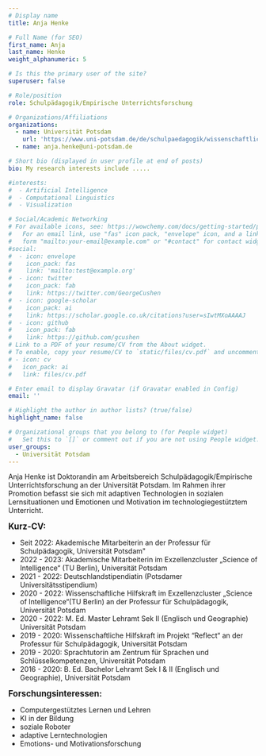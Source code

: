 ```yaml
---
# Display name
title: Anja Henke

# Full Name (for SEO)
first_name: Anja
last_name: Henke
weight_alphanumeric: 5

# Is this the primary user of the site?
superuser: false

# Role/position
role: Schulpädagogik/Empirische Unterrichtsforschung

# Organizations/Affiliations
organizations:
  - name: Universität Potsdam
    url: 'https://www.uni-potsdam.de/de/schulpaedagogik/wissenschaftliche-mitarbeiterinnen/anja-henke'
  - name: anja.henke@uni-potsdam.de

# Short bio (displayed in user profile at end of posts)
bio: My research interests include .....

#interests:
#  - Artificial Intelligence
#  - Computational Linguistics
#  - Visualization

# Social/Academic Networking
# For available icons, see: https://wowchemy.com/docs/getting-started/page-builder/#icons
#   For an email link, use "fas" icon pack, "envelope" icon, and a link in the
#   form "mailto:your-email@example.com" or "#contact" for contact widget.
#social:
#  - icon: envelope
#    icon_pack: fas
#    link: 'mailto:test@example.org'
#  - icon: twitter
#    icon_pack: fab
#    link: https://twitter.com/GeorgeCushen
#  - icon: google-scholar
#    icon_pack: ai
#    link: https://scholar.google.co.uk/citations?user=sIwtMXoAAAAJ
#  - icon: github
#    icon_pack: fab
#    link: https://github.com/gcushen
# Link to a PDF of your resume/CV from the About widget.
# To enable, copy your resume/CV to `static/files/cv.pdf` and uncomment the lines below.
# - icon: cv
#   icon_pack: ai
#   link: files/cv.pdf

# Enter email to display Gravatar (if Gravatar enabled in Config)
email: ''

# Highlight the author in author lists? (true/false)
highlight_name: false

# Organizational groups that you belong to (for People widget)
#   Set this to `[]` or comment out if you are not using People widget.
user_groups:
  - Universität Potsdam
---
```


Anja Henke ist Doktorandin am Arbeitsbereich Schulpädagogik/Empirische Unterrichtsforschung an der Universität Potsdam. Im Rahmen ihrer Promotion befasst sie sich mit adaptiven Technologien in sozialen Lernsituationen und Emotionen und Motivation im technologiegestütztem Unterricht.<br>

<big>**Kurz-CV:**</big>
- Seit 2022: Akademische Mitarbeiterin an der Professur für Schulpädagogik, Universität Potsdam"
- 2022 - 2023: Akademische Mitarbeiterin im Exzellenzcluster „Science of Intelligence“ (TU Berlin), Universität Potsdam
- 2021 - 2022: Deutschlandstipendiatin (Potsdamer Universitätsstipendium)
- 2020 - 2022: Wissenschaftliche Hilfskraft im Exzellenzcluster „Science of Intelligence“(TU Berlin) an der Professur für Schulpädagogik, Universität Potsdam
- 2020 - 2022: M. Ed. Master Lehramt Sek II (Englisch und Geographie) Universität Potsdam 
- 2019 - 2020: Wissenschaftliche Hilfskraft im Projekt “Reflect“ an der Professur für Schulpädagogik, Universität Potsdam
- 2019 - 2020: Sprachtutorin am Zentrum für Sprachen und Schlüsselkompetenzen, Universität Potsdam
- 2016 - 2020: B. Ed. Bachelor Lehramt Sek I & II (Englisch und Geographie), Universität Potsdam

<big>**Forschungsinteressen:**</big>
- Computergestütztes Lernen und Lehren
- KI in der Bildung
- soziale Roboter
- adaptive Lerntechnologien
- Emotions- und Motivationsforschung